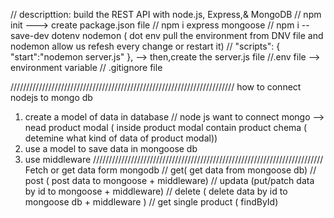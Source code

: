 // descripttion: build the REST API with node.js, Express,& MongoDB
// npm init ---> create package.json file
// npm i express mongoose
// npm i --save-dev dotenv nodemon ( dot env pull the environment from DNV file and nodemon allow us refesh every change or restart it)
//  "scripts": {
    "start":"nodemon server.js"
  }, --> then,create the server.js file
//.env file --> environment variable
// .gitignore file

///////////////////////////////////////////////////////////////////////
how to connect nodejs to mongo db
1. create a model of data in database
    // node js want to connect mongo --> nead product modal ( inside product modal contain product chema ( detemine what kind of data of product modal))
2. use a model to save data in mongoose db
3. use middleware
/////////////////////////////////////////////////////////////////////////
Fetch or get data form mongodb
// get( get data from mongoose db)
// post ( post data to mongoose + middleware)
// updata (put/patch data by id to mongoose + middleware)
// delete ( delete data by id to mongoose db + middleware )
// get single product ( findById)
